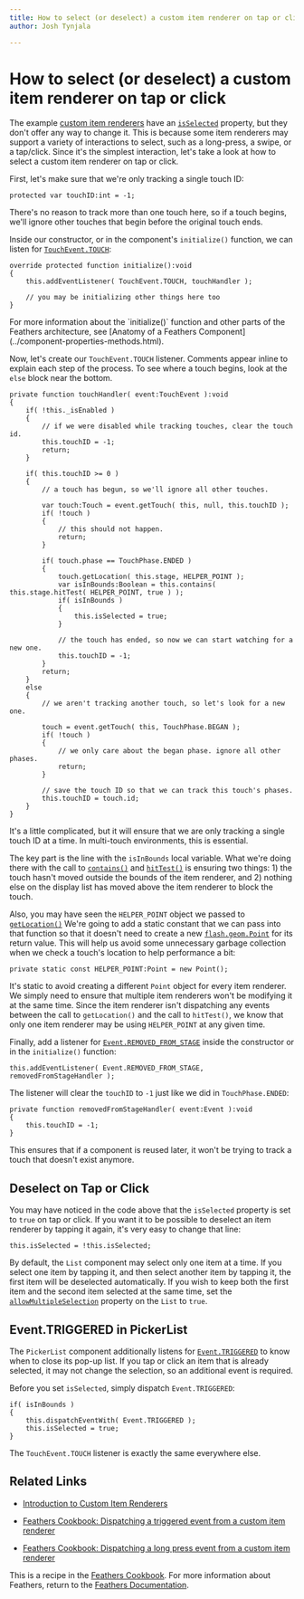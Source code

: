 ```yaml
---
title: How to select (or deselect) a custom item renderer on tap or click  
author: Josh Tynjala

---
```

# How to select (or deselect) a custom item renderer on tap or click

The example [custom item renderers](../item-renderers.html) have an [`isSelected`](../../api-reference/feathers/controls/renderers/IToggle.html#isSelected) property, but they don't offer any way to change it. This is because some item renderers may support a variety of interactions to select, such as a long-press, a swipe, or a tap/click. Since it's the simplest interaction, let's take a look at how to select a custom item renderer on tap or click.

First, let's make sure that we're only tracking a single touch ID:

``` code
protected var touchID:int = -1;
```

There's no reason to track more than one touch here, so if a touch begins, we'll ignore other touches that begin before the original touch ends.

Inside our constructor, or in the component's `initialize()` function, we can listen for [`TouchEvent.TOUCH`](http://doc.starling-framework.org/core/starling/display/DisplayObject.html#event:touch):

``` code
override protected function initialize():void
{
    this.addEventListener( TouchEvent.TOUCH, touchHandler );
 
    // you may be initializing other things here too
}
```

<aside class="info">For more information about the `initialize()` function and other parts of the Feathers architecture, see [Anatomy of a Feathers Component](../component-properties-methods.html).</aside>

Now, let's create our `TouchEvent.TOUCH` listener. Comments appear inline to explain each step of the process. To see where a touch begins, look at the `else` block near the bottom.

``` code
private function touchHandler( event:TouchEvent ):void
{
    if( !this._isEnabled )
    {
        // if we were disabled while tracking touches, clear the touch id.
        this.touchID = -1;
        return;
    }
 
    if( this.touchID >= 0 )
    {
        // a touch has begun, so we'll ignore all other touches.
 
        var touch:Touch = event.getTouch( this, null, this.touchID );
        if( !touch )
        {
            // this should not happen.
            return;
        }
 
        if( touch.phase == TouchPhase.ENDED )
        {
            touch.getLocation( this.stage, HELPER_POINT );
            var isInBounds:Boolean = this.contains( this.stage.hitTest( HELPER_POINT, true ) );
            if( isInBounds )
            {
                this.isSelected = true;
            }
 
            // the touch has ended, so now we can start watching for a new one.
            this.touchID = -1;
        }
        return;
    }
    else
    {
        // we aren't tracking another touch, so let's look for a new one.
 
        touch = event.getTouch( this, TouchPhase.BEGAN );
        if( !touch )
        {
            // we only care about the began phase. ignore all other phases.
            return;
        }
 
        // save the touch ID so that we can track this touch's phases.
        this.touchID = touch.id;
    }
}
```

It's a little complicated, but it will ensure that we are only tracking a single touch ID at a time. In multi-touch environments, this is essential.

The key part is the line with the `isInBounds` local variable. What we're doing there with the call to [`contains()`](http://doc.starling-framework.org/core/starling/display/DisplayObjectContainer.html#contains()) and [`hitTest()`](http://doc.starling-framework.org/core/starling/display/DisplayObject.html#hitTest()) is ensuring two things: 1) the touch hasn't moved outside the bounds of the item renderer, and 2) nothing else on the display list has moved above the item renderer to block the touch.

Also, you may have seen the `HELPER_POINT` object we passed to [`getLocation()`](http://doc.starling-framework.org/core/starling/events/Touch.html#getLocation()) We're going to add a static constant that we can pass into that function so that it doesn't need to create a new [`flash.geom.Point`](http://help.adobe.com/en_US/FlashPlatform/reference/actionscript/3/flash/geom/Point.html) for its return value. This will help us avoid some unnecessary garbage collection when we check a touch's location to help performance a bit:

``` code
private static const HELPER_POINT:Point = new Point();
```

It's static to avoid creating a different `Point` object for every item renderer. We simply need to ensure that multiple item renderers won't be modifying it at the same time. Since the item renderer isn't dispatching any events between the call to `getLocation()` and the call to `hitTest()`, we know that only one item renderer may be using `HELPER_POINT` at any given time.

Finally, add a listener for [`Event.REMOVED_FROM_STAGE`](http://doc.starling-framework.org/core/starling/display/DisplayObject.html#event:removedFromStage) inside the constructor or in the `initialize()` function:

``` code
this.addEventListener( Event.REMOVED_FROM_STAGE, removedFromStageHandler );
```

The listener will clear the `touchID` to `-1` just like we did in `TouchPhase.ENDED`:

``` code
private function removedFromStageHandler( event:Event ):void
{
    this.touchID = -1;
}
```

This ensures that if a component is reused later, it won't be trying to track a touch that doesn't exist anymore.

## Deselect on Tap or Click

You may have noticed in the code above that the `isSelected` property is set to `true` on tap or click. If you want it to be possible to deselect an item renderer by tapping it again, it's very easy to change that line:

``` code
this.isSelected = !this.isSelected;
```

By default, the `List` component may select only one item at a time. If you select one item by tapping it, and then select another item by tapping it, the first item will be deselected automatically. If you wish to keep both the first item and the second item selected at the same time, set the [`allowMultipleSelection`](../../api-reference/feathers/controls/List.html#allowMultipleSelection) property on the `List` to `true`.

## Event.TRIGGERED in PickerList

The `PickerList` component additionally listens for [`Event.TRIGGERED`](../../api-reference/feathers/controls/Button.html#event:triggered) to know when to close its pop-up list. If you tap or click an item that is already selected, it may not change the selection, so an additional event is required.

Before you set `isSelected`, simply dispatch `Event.TRIGGERED`:

``` code
if( isInBounds )
{
    this.dispatchEventWith( Event.TRIGGERED );
    this.isSelected = true;
}
```

The `TouchEvent.TOUCH` listener is exactly the same everywhere else.

## Related Links

-   [Introduction to Custom Item Renderers](../item-renderers.html)

-   [Feathers Cookbook: Dispatching a triggered event from a custom item renderer](item-renderer-triggered-on-tap.html)

-   [Feathers Cookbook: Dispatching a long press event from a custom item renderer](item-renderer-long-press.html)

This is a recipe in the [Feathers Cookbook](index.html). For more information about Feathers, return to the [Feathers Documentation](../index.html).



